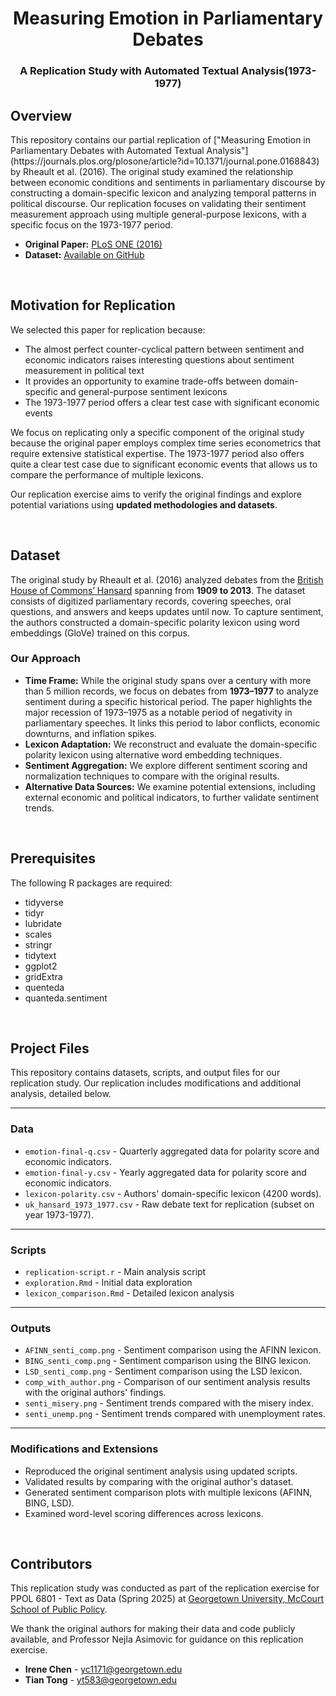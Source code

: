 <h1 align="center"> Measuring Emotion in Parliamentary Debates </h1>
<h3 align="center"> A Replication Study with Automated Textual Analysis(1973-1977) </h3>  


<!-- INTRODUCTIONS -->
<h2 id="overview">Overview</h2>

<p>
This repository contains our partial replication of ["Measuring Emotion in Parliamentary Debates with Automated Textual Analysis"](https://journals.plos.org/plosone/article?id=10.1371/journal.pone.0168843) by Rheault et al. (2016). The original study examined the relationship between economic conditions and sentiments in parliamentary discourse by constructing a domain-specific lexicon and analyzing temporal patterns in political discourse. Our replication focuses on validating their sentiment measurement approach using multiple general-purpose lexicons, with a specific focus on the 1973-1977 period.

</p>

<ul>
  <li><strong>Original Paper:</strong> <a href="https://journals.plos.org/plosone/article?id=10.1371/journal.pone.0168843">PLoS ONE (2016)</a></li>
  <li><strong>Dataset:</strong> <a href="https://github.com/lrheault/emotion">Available on GitHub</a></li>
</ul>

<br>



<!-- MOTIVATION -->
<h2 id="motivation-for-replication">Motivation for Replication</h2>

<p>
We selected this paper for replication because:
</p>

<ul>
  <li>The almost perfect </strong>counter-cyclical pattern</strong> between sentiment and economic indicators raises interesting questions about sentiment measurement in political text </li>
  <li>It provides an opportunity to </strong>examine trade-offs</strong> between domain-specific and general-purpose sentiment lexicons </li>
  <li>The 1973-1977 period offers a clear test case with significant economic events </li>
</ul>

We focus on replicating only a specific component of the original study because the original paper employs complex time series econometrics that require extensive statistical expertise. The 1973-1977 period also offers quite a clear test case due to significant economic events that allows us to compare the performance of multiple lexicons.

<p>
Our replication exercise aims to verify the original findings and explore potential variations using <strong>updated methodologies and datasets</strong>.
</p>


<br>


<!-- DATASET -->
<h2 id="dataset">Dataset</h2>

<p>
The original study by Rheault et al. (2016) analyzed debates from the <a href="http://data.politicalmashup.nl/parldumps/uk/">British House of Commons’ Hansard</a> spanning from <strong>1909 to 2013</strong>. 
The dataset consists of digitized parliamentary records, covering speeches, oral questions, and answers and keeps updates until now. 
To capture sentiment, the authors constructed a domain-specific polarity lexicon using word embeddings (GloVe) trained on this corpus.
</p>

<h3>Our Approach</h3>
<ul>
  <li><strong>Time Frame:</strong> While the original study spans over a century with more than 5 million records, we focus on debates from <strong>1973–1977</strong> to analyze sentiment during a specific historical period. The paper highlights the major recession of 1973–1975 as a notable period of negativity in parliamentary speeches.
It links this period to labor conflicts, economic downturns, and inflation spikes.</li>
  <li><strong>Lexicon Adaptation:</strong> We reconstruct and evaluate the domain-specific polarity lexicon using alternative word embedding techniques.</li>
  <li><strong>Sentiment Aggregation:</strong> We explore different sentiment scoring and normalization techniques to compare with the original results.</li>
  <li><strong>Alternative Data Sources:</strong> We examine potential extensions, including external economic and political indicators, to further validate sentiment trends.</li>
</ul>


<br>


<!-- PREREQUISITES -->
<h2 id="prerequisites"> Prerequisites</h2>

<!--This project is written in R programming language. <br>-->
The following R packages are required:
* tidyverse
* tidyr
* lubridate
* scales
* stringr
* tidytext
* ggplot2
* gridExtra
* quenteda
* quanteda.sentiment

<br>

<!-- PROJECT FILES -->
<h2 id="project-files">Project Files</h2>

<p>
This repository contains datasets, scripts, and output files for our replication study. 
Our replication includes modifications and additional analysis, detailed below.
</p>

---

<h3> Data</h3>

<ul>
  <li><code>emotion-final-q.csv</code> - Quarterly aggregated data for polarity score and economic indicators.</li>
  <li><code>emotion-final-y.csv</code> - Yearly aggregated data for polarity score and economic indicators.</li>
  <li><code>lexicon-polarity.csv</code> - Authors' domain-specific lexicon (4200 words).</li>
  <li><code>uk_hansard_1973_1977.csv</code> - Raw debate text for replication (subset on year 1973-1977).</li>
</ul>

---

<h3> Scripts</h3>

<ul>
  <li><code>replication-script.r</code> - Main analysis script </li>
  <li><code>exploration.Rmd</code> -  Initial data exploration </li>
  <li><code>lexicon_comparison.Rmd</code> - Detailed lexicon analysis </li>
</ul>

---

<h3> Outputs</h3>

<ul>
  <li><code>AFINN_senti_comp.png</code> - Sentiment comparison using the AFINN lexicon.</li>
  <li><code>BING_senti_comp.png</code> - Sentiment comparison using the BING lexicon.</li>
  <li><code>LSD_senti_comp.png</code> - Sentiment comparison using the LSD lexicon.</li>
  <li><code>comp_with_author.png</code> - Comparison of our sentiment analysis results with the original authors' findings.</li>
  <li><code>senti_misery.png</code> - Sentiment trends compared with the misery index.</li>
  <li><code>senti_unemp.png</code> - Sentiment trends compared with unemployment rates.</li>
</ul>

---

<h3> Modifications and Extensions </h3>

<ul>
  <li>Reproduced the original sentiment analysis using updated scripts.</li>
  <li>Validated results by comparing with the original author's dataset.</li>
  <li>Generated sentiment comparison plots with multiple lexicons (AFINN, BING, LSD).</li>
  <li>Examined word-level scoring differences across lexicons.</li>
</ul>

<br>

<!-- CONTRIBUTORS -->
<h2 id="contributors">Contributors</h2>

<p>
This replication study was conducted as part of the replication exercise for 
PPOL 6801 - Text as Data (Spring 2025) at 
<a href="https://mccourt.georgetown.edu/">Georgetown University, McCourt School of Public Policy</a>.
</p>

We thank the original authors for making their data and code publicly available, and Professor Nejla Asimovic for guidance on this replication exercise.

<ul>
  <li><strong>Irene Chen</strong> - <a href="mailto:yc1171@georgetown.edu">yc1171@georgetown.edu</a></li>
  <li><strong>Tian Tong</strong> - <a href="mailto:yt583@georgetown.edu">yt583@georgetown.edu</a></li>
</ul>

